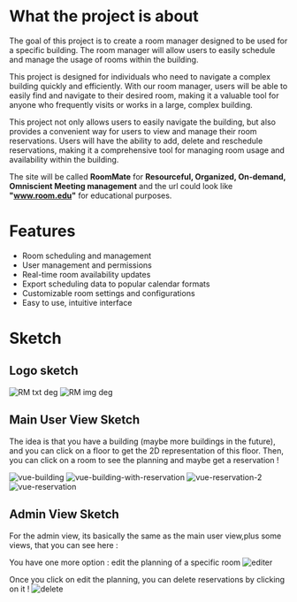 # What the project is about

The goal of this project is to create a room manager designed to be used for a specific building. The room manager will allow users to easily schedule and manage the usage of rooms within the building.

This project is designed for individuals who need to navigate a complex building quickly and efficiently. With our room manager, users will be able to easily find and navigate to their desired room, making it a valuable tool for anyone who frequently visits or works in a large, complex building.

This project not only allows users to easily navigate the building, but also provides a convenient way for users to view and manage their room reservations. Users will have the ability to add, delete and reschedule reservations, making it a comprehensive tool for managing room usage and availability within the building.

The site will be called **RoomMate** for **Resourceful, Organized, On-demand, Omniscient Meeting management** and the url could look like **"www.room.edu"** for educational purposes.

# Features

- Room scheduling and management
- User management and permissions
- Real-time room availability updates
- Export scheduling data to popular calendar formats
- Customizable room settings and configurations
- Easy to use, intuitive interface

# Sketch

## Logo sketch

![RM txt deg](https://user-images.githubusercontent.com/83770758/215346502-ba99bb3c-6462-431a-ae2c-f5b7d0a04d87.png)
![RM img deg](https://user-images.githubusercontent.com/83770758/215346505-9d812275-1dc6-49c3-80dd-c3328ec54e72.png)

## Main User View Sketch

The idea is that you have a building (maybe more buildings in the future), and you can click on a floor to get the 2D representation of this floor. Then, you can click on a room to see the planning and maybe get a reservation !

![vue-building](https://user-images.githubusercontent.com/58405081/215345947-a50d2799-ea4c-428d-aa66-97955a0f8f4e.png)
![vue-building-with-reservation](https://user-images.githubusercontent.com/58405081/215345988-11f57e1d-8697-4251-a421-8f6725a131b7.png)
![vue-reservation-2](https://user-images.githubusercontent.com/58405081/215346015-6cf5e8bc-3c84-4256-a47d-8562753e70ba.png)
![vue-reservation](https://user-images.githubusercontent.com/58405081/215345901-53cc14bd-069a-4e36-8ad0-11ad9e705e86.png)

## Admin View Sketch

For the admin view, its basically the same as the main user view,plus some views, that you can see here :

You have one more option : edit the planning of a specific room
![editer](https://user-images.githubusercontent.com/114366098/215347567-ba7ba16a-1158-43a7-9abc-ba4740d77cd9.jpeg)

Once you click on edit the planning, you can delete reservations by clicking on it !
![delete](https://user-images.githubusercontent.com/114366098/215347561-6a4a21ca-ee75-40f7-a7b6-8e912dc88acd.jpeg)
